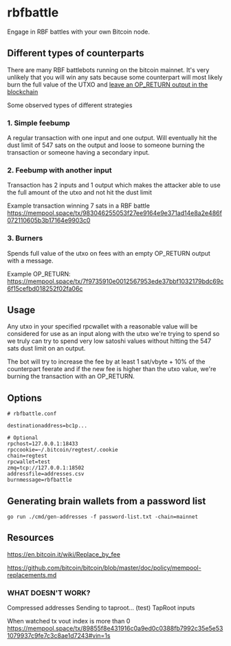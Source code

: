 # rbfbattle

Engage in RBF battles with your own Bitcoin node.


## Different types of counterparts

There are many RBF battlebots running on the bitcoin mainnet. It's very unlikely that you will win any sats because some counterpart will most likely burn the full value of the UTXO and [leave an OP_RETURN output in the blockchain](https://mempool.space/tx/7f9735910e0012567953ede37bbf1032179bdc69c6f15cefbd018252f02fa06c
)

Some observed types of different strategies

### 1. Simple feebump

A regular transaction with one input and one output.
Will eventually hit the dust limit of 547 sats on the output and loose to someone burning the transaction or someone having a secondary input.

### 2. Feebump with another input

Transaction has 2 inputs and 1 output which makes the attacker able to use the full amount of the utxo and not hit the dust limit

Example transaction winning 7 sats in a RBF battle
https://mempool.space/tx/983046255053f27ee9164e9e371ad14e8a2e486f072110605b3b17164e9903c0

### 3. Burners

Spends full value of the utxo on fees with an empty OP_RETURN output with a message.

Example OP_RETURN: https://mempool.space/tx/7f9735910e0012567953ede37bbf1032179bdc69c6f15cefbd018252f02fa06c

## Usage

Any utxo in your specified rpcwallet with a reasonable value will be considered for use as an input along with the utxo we're trying to spend so we truly can try to spend very low satoshi values without hitting the 547 sats dust limit on an output.

The bot will try to increase the fee by at least 1 sat/vbyte + 10% of the counterpart feerate and if the new fee is higher than the utxo value, we're burning the transaction with an OP_RETURN.


## Options

```properties
# rbfbattle.conf

destinationaddress=bc1p...

# Optional
rpchost=127.0.0.1:18433
rpccookie=~/.bitcoin/regtest/.cookie
chain=regtest
rpcwallet=test
zmq=tcp://127.0.0.1:18502
addressfile=addresses.csv
burnmessage=rbfbattle
```

## Generating brain wallets from a password list

```
go run ./cmd/gen-addresses -f password-list.txt -chain=mainnet
```


## Resources

https://en.bitcoin.it/wiki/Replace_by_fee

https://github.com/bitcoin/bitcoin/blob/master/doc/policy/mempool-replacements.md


### WHAT DOESN'T WORK?

Compressed addresses
Sending to taproot... (test)
TapRoot inputs

When watched tx vout index is more than 0 https://mempool.space/tx/89855f8e431916c0a9ed0c0388fb7992c35e5e531079937c9fe7c3c8ae1d7243#vin=1s